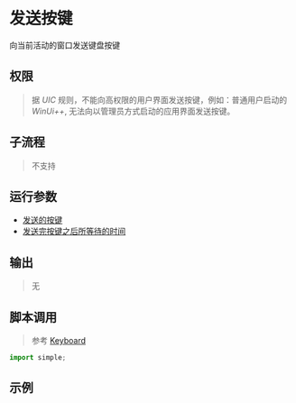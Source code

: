 # 发送按键 
向当前活动的窗口发送键盘按键

## 权限
> 据 *UIC* 规则，不能向高权限的用户界面发送按键，例如：普通用户启动的 *WinUi++*, 无法向以管理员方式启动的应用界面发送按键。

## 子流程
> 不支持


## 运行参数

* [发送的按键](./types/KeySequence.md)
* [发送完按键之后所等待的时间](./types/TimeSpan.md)


## 输出
>  无    


## 脚本调用
> 参考 [Keyboard](./types/Keyboard.md)

```python
import simple;

```

## 示例